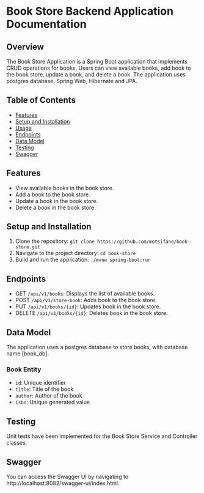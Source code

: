 # Book Store Backend Application Documentation

## Overview

The Book Store Application is a Spring Boot application that implements CRUD operations for books. Users can view available books, add book to the book store, update a book, and delete a book. The application uses postgres database, Spring Web, Hibernate and JPA.

## Table of Contents

- [Features](#features)
- [Setup and Installation](#setup-and-installation)
- [Usage](#usage)
- [Endpoints](#endpoints)
- [Data Model](#data-model)
- [Testing](#testing)
- [Swagger](#swagger)

## Features

- View available books in the book store.
- Add a book to the book store.
- Update a book in the book store.
- Delete a book in the book store.

## Setup and Installation

1. Clone the repository: `git clone https://github.com/motsifane/book-store.git`
2. Navigate to the project directory: `cd book-store`
3. Build and run the application: `./mvnw spring-boot:run`

## Endpoints

- GET `/api/v1/books`: Displays the list of available books.
- POST `/api/v1/store-book`: Adds book to the book store.
- PUT `/api/v1/books/{id}`: Updates book in the book store.
- DELETE `/api/v1/books/{id}`: Deletes book in the book store.

## Data Model

The application uses a postgres database to store books, with database name [book_db].

### Book Entity

- `id`: Unique identifier
- `title`: Title of the book
- `author`: Author of the book
- `isbn`: Unique generated value

## Testing

Unit tests have been implemented for the Book Store Service and Controller classes.

## Swagger

You can access the Swagger UI by navigating to http://localhost:8082/swagger-ui/index.html. 

